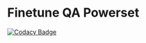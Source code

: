# Finetune QA Powerset

[![Codacy Badge](https://api.codacy.com/project/badge/Grade/8d4cf59f7278495386a8485e949ddf19)](https://app.codacy.com/gh/njallskarp/finetune-qa-powerset?utm_source=github.com&utm_medium=referral&utm_content=njallskarp/finetune-qa-powerset&utm_campaign=Badge_Grade)